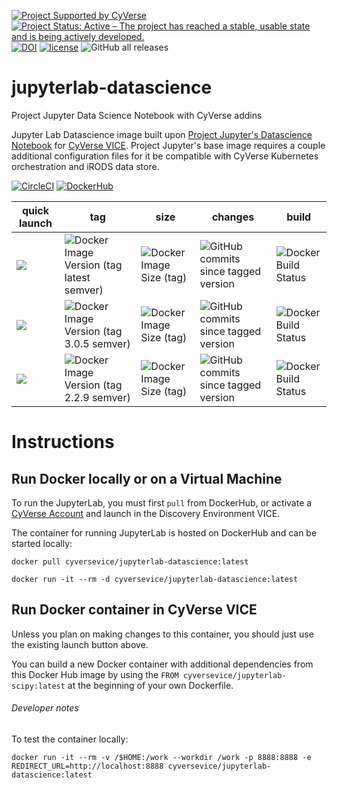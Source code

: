 [![Project Supported by CyVerse](https://img.shields.io/badge/Supported%20by-CyVerse-blue.svg)](https://learning.cyverse.org/projects/vice/en/latest/) [![Project Status: Active – The project has reached a stable, usable state and is being actively developed.](https://www.repostatus.org/badges/latest/active.svg)](https://www.repostatus.org/#active) [![DOI](https://zenodo.org/badge/DOI/10.5281/zenodo.4540701.svg)](https://doi.org/10.5281/zenodo.4540701)
 [![license](https://img.shields.io/badge/license-GPLv3-blue.svg?style=flat-square)](https://opensource.org/licenses/GPL-3.0) ![GitHub all releases](https://img.shields.io/github/downloads/cyverse-vice/jupyterlab-datascience/total?style=flat-square)

# jupyterlab-datascience
Project Jupyter Data Science Notebook with CyVerse addins 

Jupyter Lab Datascience image built upon [Project Jupyter's Datascience Notebook](https://hub.docker.com/r/jupyter/datascience) for [CyVerse VICE](https://cyverse-visual-interactive-computing-environment.readthedocs-hosted.com/en/latest/index.html). Project Jupyter's base image requires a couple additional configuration files for it be compatible with CyVerse Kubernetes orchestration and iRODS data store.

[![CircleCI](https://circleci.com/gh/cyverse-vice/jupyterlab-datascience.svg?style=svg)](https://circleci.com/gh/cyverse-vice/jupyterlab-datascience) [![DockerHub](https://img.shields.io/badge/DockerHub-gray.svg?style=popout&logo=Docker)](https://hub.docker.com/r/cyversevice/jupyterlab-datascience)


quick launch | tag | size | changes | build | 
------------ | --- | ---- | ------- | ------|
<a href="https://de.cyverse.org/de/?type=quick-launch&quick-launch-id=91c72a5d-0ce9-484f-a1f1-feba4cab75a5&app-id=bc93504c-d584-11e9-8413-008cfa5ae621" target="_blank"><img src="https://de.cyverse.org/Powered-By-CyVerse-blue.svg"></a> | ![Docker Image Version (tag latest semver)](https://img.shields.io/docker/v/cyversevice/jupyterlab-datascience/latest?style=flat-square) | ![Docker Image Size (tag)](https://img.shields.io/docker/image-size/cyversevice/jupyterlab-datascience/latest?style=flat-square) | ![GitHub commits since tagged version](https://img.shields.io/github/commits-since/cyverse-vice/jupyterlab-datascience/latest/main?style=flat-square) | ![Docker Build Status](https://img.shields.io/docker/build/cyversevice/jupyterlab-datascience?style=flat-square)
<a href="https://de.cyverse.org/de/?type=quick-launch&quick-launch-id=91c72a5d-0ce9-484f-a1f1-feba4cab75a5&app-id=bc93504c-d584-11e9-8413-008cfa5ae621" target="_blank"><img src="https://de.cyverse.org/Powered-By-CyVerse-blue.svg"></a> | ![Docker Image Version (tag 3.0.5 semver)](https://img.shields.io/docker/v/cyversevice/jupyterlab-datascience/3.0.5?style=flat-square) | ![Docker Image Size (tag)](https://img.shields.io/docker/image-size/cyversevice/jupyterlab-datascience/3.0.5?style=flat-square) | ![GitHub commits since tagged version](https://img.shields.io/github/commits-since/cyverse-vice/jupyterlab-datascience/3.0.5/main?style=flat-square) | ![Docker Build Status](https://img.shields.io/docker/build/cyversevice/jupyterlab-datascience?style=flat-square)
<a href="https://de.cyverse.org/de/?type=quick-launch&quick-launch-id=91c72a5d-0ce9-484f-a1f1-feba4cab75a5&app-id=bc93504c-d584-11e9-8413-008cfa5ae621" target="_blank"><img src="https://de.cyverse.org/Powered-By-CyVerse-blue.svg"></a> | ![Docker Image Version (tag 2.2.9 semver)](https://img.shields.io/docker/v/cyversevice/jupyterlab-datascience/2.2.9?style=flat-square) | ![Docker Image Size (tag)](https://img.shields.io/docker/image-size/cyversevice/jupyterlab-datascience/2.2.9?style=flat-square) | ![GitHub commits since tagged version](https://img.shields.io/github/commits-since/cyverse-vice/jupyterlab-datascience/2.2.9/main?style=flat-square) | ![Docker Build Status](https://img.shields.io/docker/build/cyversevice/jupyterlab-datascience?style=flat-square)

# Instructions

## Run Docker locally or on a Virtual Machine

To run the JupyterLab, you must first `pull` from DockerHub, or activate a [CyVerse Account](https://user.cyverse.org/services/mine) and launch in the Discovery Environment VICE.

The container for running JupyterLab is hosted on DockerHub and can be started locally:


```
docker pull cyversevice/jupyterlab-datascience:latest
```

```
docker run -it --rm -d cyversevice/jupyterlab-datascience:latest
```

## Run Docker container in CyVerse VICE

Unless you plan on making changes to this container, you should just use the existing launch button above.

You can build a new Docker container with additional dependencies from this Docker Hub image by using the `FROM cyversevice/jupyterlab-scipy:latest` at the beginning of your own Dockerfile.

###### Developer notes

To test the container locally:

```
docker run -it --rm -v /$HOME:/work --workdir /work -p 8888:8888 -e REDIRECT_URL=http://localhost:8888 cyversevice/jupyterlab-datascience:latest
```
